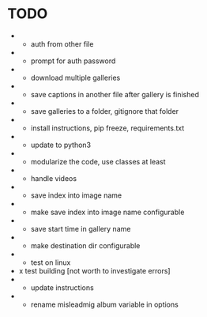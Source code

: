 # TODO

* + auth from other file
* + prompt for auth password
* + download multiple galleries
* + save captions in another file after gallery is finished
* + save galleries to a folder, gitignore that folder
* + install instructions, pip freeze, requirements.txt
* + update to python3
* + modularize the code, use classes at least
* - handle videos
* + save index into image name
* - make save index into image name configurable
* - save start time in gallery name
* - make destination dir configurable
* - test on linux
* x test building [not worth to investigate errors]
* + update instructions
* - rename misleadmig album variable in options